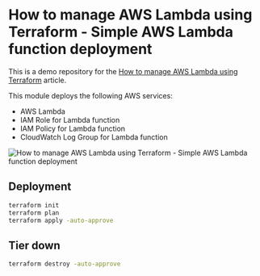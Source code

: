 # How to manage AWS Lambda using Terraform - Simple AWS Lambda function deployment

This is a demo repository for the [How to manage AWS Lambda using Terraform](https://hands-on.cloud/how-to-manage-aws-lambda-using-terraform/) article.

This module deploys the following AWS services:

* AWS Lambda
* IAM Role for Lambda function
* IAM Policy for Lambda function
* CloudWatch Log Group for Lambda function

![How to manage AWS Lambda using Terraform - Simple AWS Lambda function deployment](https://hands-on.cloud/wp-content/uploads/2022/04/How-to-manage-AWS-Lambda-using-Terraform-Simple-Lambda.png)

## Deployment

```sh
terraform init
terraform plan
terraform apply -auto-approve
```

## Tier down

```sh
terraform destroy -auto-approve
```
